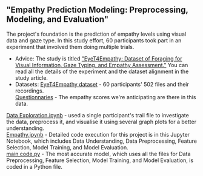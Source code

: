 ## "Empathy Prediction Modeling: Preprocessing, Modeling, and Evaluation" 
The project's foundation is the prediction of empathy levels using visual data and gaze type. In this study effort, 60 participants took part in an experiment that involved them doing multiple trials.
* Advice: The study is titled ["EyeT4Empathy: Dataset of Foraging for Visual Information, Gaze Typing, and Empathy Assessment."](https://www.nature.com/articles/s41597-022-01862-w.) You can read all the details of the experiment and the dataset alignment in the study article.
* Datasets: [EyeT4Empathy dataset](https://figshare.com/articles/dataset/Eye_Tracker_Data/19729636/2) - 60 participants' 502 files and their recordings.
    <br />  [Questionnaries](https://figshare.com/articles/dataset/Questionnaires/19657323/2) - The empathy scores we're anticipating are there in this data.

[Data Exploration.ipynb]() - used a single participant's trail file to investigate the data, preprocess it, and visualise it using several graph plots for a better understanding.
<br/>[Empathy.ipynb]() - Detailed code execution for this project is in this Jupyter Notebook, which includes Data Understanding, Data Preprocessing, Feature Selection, Model Training, and Model Evaluation. 
<br/>[main code.py]() - The most accurate model, which uses all the files for Data Preprocessing, Feature Selection, Model Training, and Model Evaluation, is coded in a Python file. 
